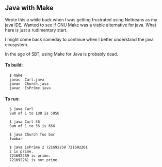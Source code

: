 ## Java with Make
Wrote this a while back when I was getting frustrated using Netbeans
as my java IDE.  Wanted to see if GNU Make was a viable alternative
for java.  What here is just a rudimentary start.

I might come back someday to continue when I better understand the
java ecosystem.

In the age of SBT, using Make for Java is probably dead.

#### To build:
```
  $ make
  javac  Carl.java
  javac  Church.java
  javac  IsPrime.java
```

#### To run:
```
  $ java Carl
  Sum of 1 to 100 is 5050

  $ java Carl 36
  Sum of 1 to 36 is 666

  $ java Church foo bar
  foobar

  $ java IsPrime 2 721692259 721692261
  2 is prime.
  721692259 is prime.
  721692261 is not prime.
```
